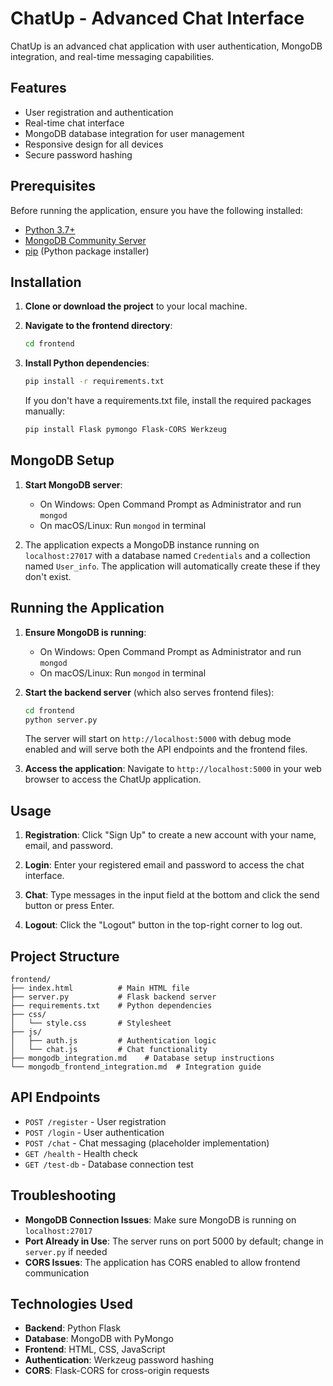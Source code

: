 # ChatUp - Advanced Chat Interface

ChatUp is an advanced chat application with user authentication, MongoDB integration, and real-time messaging capabilities.

## Features

- User registration and authentication
- Real-time chat interface
- MongoDB database integration for user management
- Responsive design for all devices
- Secure password hashing

## Prerequisites

Before running the application, ensure you have the following installed:

- [Python 3.7+](https://www.python.org/downloads/)
- [MongoDB Community Server](https://www.mongodb.com/try/download/community)
- [pip](https://pip.pypa.io/en/stable/installation/) (Python package installer)

## Installation

1. **Clone or download the project** to your local machine.

2. **Navigate to the frontend directory**:
   ```bash
   cd frontend
   ```

3. **Install Python dependencies**:
   ```bash
   pip install -r requirements.txt
   ```
   
   If you don't have a requirements.txt file, install the required packages manually:
   ```bash
   pip install Flask pymongo Flask-CORS Werkzeug
   ```

## MongoDB Setup

1. **Start MongoDB server**:
   - On Windows: Open Command Prompt as Administrator and run `mongod`
   - On macOS/Linux: Run `mongod` in terminal

2. The application expects a MongoDB instance running on `localhost:27017` with a database named `Credentials` and a collection named `User_info`. The application will automatically create these if they don't exist.

## Running the Application

1. **Ensure MongoDB is running**:
   - On Windows: Open Command Prompt as Administrator and run `mongod`
   - On macOS/Linux: Run `mongod` in terminal

2. **Start the backend server** (which also serves frontend files):
   ```bash
   cd frontend
   python server.py
   ```
   
   The server will start on `http://localhost:5000` with debug mode enabled and will serve both the API endpoints and the frontend files.

3. **Access the application**:
   Navigate to `http://localhost:5000` in your web browser to access the ChatUp application.

## Usage

1. **Registration**: Click "Sign Up" to create a new account with your name, email, and password.

2. **Login**: Enter your registered email and password to access the chat interface.

3. **Chat**: Type messages in the input field at the bottom and click the send button or press Enter.

4. **Logout**: Click the "Logout" button in the top-right corner to log out.

## Project Structure

```
frontend/
├── index.html          # Main HTML file
├── server.py           # Flask backend server
├── requirements.txt    # Python dependencies
├── css/
│   └── style.css       # Stylesheet
├── js/
│   ├── auth.js         # Authentication logic
│   └── chat.js         # Chat functionality
├── mongodb_integration.md    # Database setup instructions
└── mongodb_frontend_integration.md  # Integration guide
```

## API Endpoints

- `POST /register` - User registration
- `POST /login` - User authentication
- `POST /chat` - Chat messaging (placeholder implementation)
- `GET /health` - Health check
- `GET /test-db` - Database connection test

## Troubleshooting

- **MongoDB Connection Issues**: Make sure MongoDB is running on `localhost:27017`
- **Port Already in Use**: The server runs on port 5000 by default; change in `server.py` if needed
- **CORS Issues**: The application has CORS enabled to allow frontend communication

## Technologies Used

- **Backend**: Python Flask
- **Database**: MongoDB with PyMongo
- **Frontend**: HTML, CSS, JavaScript
- **Authentication**: Werkzeug password hashing
- **CORS**: Flask-CORS for cross-origin requests